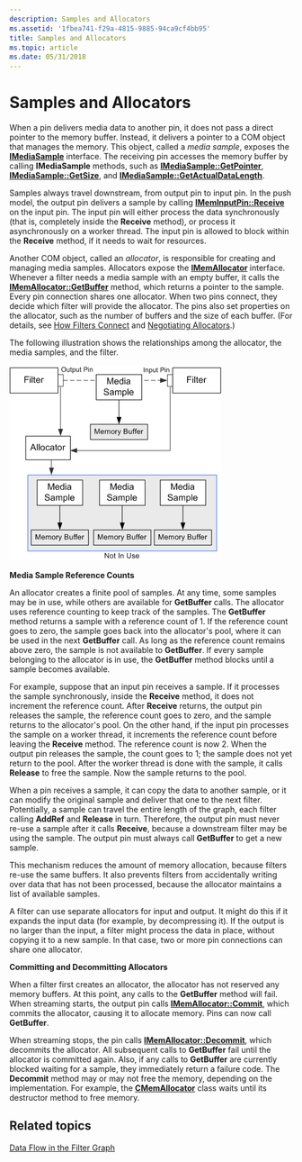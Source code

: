 ```yaml
---
description: Samples and Allocators
ms.assetid: '1fbea741-f29a-4815-9885-94ca9cf4bb95'
title: Samples and Allocators
ms.topic: article
ms.date: 05/31/2018
---
```


# Samples and Allocators

When a pin delivers media data to another pin, it does not pass a direct pointer to the memory buffer. Instead, it delivers a pointer to a COM object that manages the memory. This object, called a *media sample*, exposes the [**IMediaSample**](/windows/desktop/api/Strmif/nn-strmif-imediasample) interface. The receiving pin accesses the memory buffer by calling **IMediaSample** methods, such as [**IMediaSample::GetPointer**](/windows/desktop/api/Strmif/nf-strmif-imediasample-getpointer), [**IMediaSample::GetSize**](/windows/desktop/api/Strmif/nf-strmif-imediasample-getsize), and [**IMediaSample::GetActualDataLength**](/windows/win32/api/strmif/nf-strmif-imediasample-getactualdatalength).

Samples always travel downstream, from output pin to input pin. In the push model, the output pin delivers a sample by calling [**IMemInputPin::Receive**](/windows/desktop/api/Strmif/nf-strmif-imeminputpin-receive) on the input pin. The input pin will either process the data synchronously (that is, completely inside the **Receive** method), or process it asynchronously on a worker thread. The input pin is allowed to block within the **Receive** method, if it needs to wait for resources.

Another COM object, called an *allocator*, is responsible for creating and managing media samples. Allocators expose the [**IMemAllocator**](/windows/desktop/api/Strmif/nn-strmif-imemallocator) interface. Whenever a filter needs a media sample with an empty buffer, it calls the [**IMemAllocator::GetBuffer**](/windows/desktop/api/Strmif/nf-strmif-imemallocator-getbuffer) method, which returns a pointer to the sample. Every pin connection shares one allocator. When two pins connect, they decide which filter will provide the allocator. The pins also set properties on the allocator, such as the number of buffers and the size of each buffer. (For details, see [How Filters Connect](how-filters-connect.md) and [Negotiating Allocators](negotiating-allocators.md).)

The following illustration shows the relationships among the allocator, the media samples, and the filter.

![media samples and allocators](images/mediasamples.png)

**Media Sample Reference Counts**

An allocator creates a finite pool of samples. At any time, some samples may be in use, while others are available for **GetBuffer** calls. The allocator uses reference counting to keep track of the samples. The **GetBuffer** method returns a sample with a reference count of 1. If the reference count goes to zero, the sample goes back into the allocator's pool, where it can be used in the next **GetBuffer** call. As long as the reference count remains above zero, the sample is not available to **GetBuffer**. If every sample belonging to the allocator is in use, the **GetBuffer** method blocks until a sample becomes available.

For example, suppose that an input pin receives a sample. If it processes the sample synchronously, inside the **Receive** method, it does not increment the reference count. After **Receive** returns, the output pin releases the sample, the reference count goes to zero, and the sample returns to the allocator's pool. On the other hand, if the input pin processes the sample on a worker thread, it increments the reference count before leaving the **Receive** method. The reference count is now 2. When the output pin releases the sample, the count goes to 1; the sample does not yet return to the pool. After the worker thread is done with the sample, it calls **Release** to free the sample. Now the sample returns to the pool.

When a pin receives a sample, it can copy the data to another sample, or it can modify the original sample and deliver that one to the next filter. Potentially, a sample can travel the entire length of the graph, each filter calling **AddRef** and **Release** in turn. Therefore, the output pin must never re-use a sample after it calls **Receive**, because a downstream filter may be using the sample. The output pin must always call **GetBuffer** to get a new sample.

This mechanism reduces the amount of memory allocation, because filters re-use the same buffers. It also prevents filters from accidentally writing over data that has not been processed, because the allocator maintains a list of available samples.

A filter can use separate allocators for input and output. It might do this if it expands the input data (for example, by decompressing it). If the output is no larger than the input, a filter might process the data in place, without copying it to a new sample. In that case, two or more pin connections can share one allocator.

**Committing and Decommitting Allocators**

When a filter first creates an allocator, the allocator has not reserved any memory buffers. At this point, any calls to the **GetBuffer** method will fail. When streaming starts, the output pin calls [**IMemAllocator::Commit**](/windows/desktop/api/Strmif/nf-strmif-imemallocator-commit), which commits the allocator, causing it to allocate memory. Pins can now call **GetBuffer**.

When streaming stops, the pin calls [**IMemAllocator::Decommit**](/windows/desktop/api/Strmif/nf-strmif-imemallocator-decommit), which decommits the allocator. All subsequent calls to **GetBuffer** fail until the allocator is committed again. Also, if any calls to **GetBuffer** are currently blocked waiting for a sample, they immediately return a failure code. The **Decommit** method may or may not free the memory, depending on the implementation. For example, the [**CMemAllocator**](cmemallocator.md) class waits until its destructor method to free memory.

## Related topics

<dl> <dt>

[Data Flow in the Filter Graph](data-flow-in-the-filter-graph.md)
</dt> </dl>

 

 
